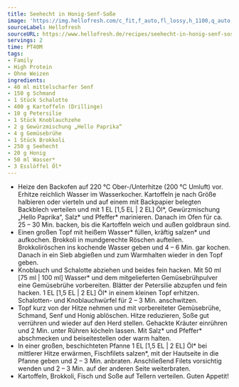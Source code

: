```yaml
---
title: Seehecht in Honig-Senf-Soße
image: 'https://img.hellofresh.com/c_fit,f_auto,fl_lossy,h_1100,q_auto,w_2600/hellofresh_s3/image/seehecht-in-honig-senf-sosze-8cb240e1.jpg'
sourceLabel: Hellofresh
sourceURL: https://www.hellofresh.de/recipes/seehecht-in-honig-senf-sosze-623848d631f3c868ca139e0d
servings: 2
time: PT40M
tags:
- Family
- High Protein
- Ohne Weizen
ingredients:
- 40 ml mittelscharfer Senf
- 150 g Schmand
- 1 Stück Schalotte
- 400 g Kartoffeln (Drillinge)
- 10 g Petersilie
- 1 Stück Knoblauchzehe
- 2 g Gewürzmischung „Hello Paprika“
- 4 g Gemüsebrühe
- 1 Stück Brokkoli
- 250 g Seehecht
- 20 g Honig
- 50 ml Wasser*
- 3 Esslöffel Öl*
---
```


- Heize den Backofen auf 220 °C Ober-/Unterhitze (200 °C Umluft) vor.  Erhitze reichlich Wasser im Wasserkocher.  Kartoffeln je nach Größe halbieren oder vierteln und auf einem mit Backpapier belegten Backblech verteilen und mit 1 EL [1,5 EL | 2 EL] Öl\*, Gewürzmischung „Hello Paprika“, Salz\* und Pfeffer\* marinieren.  Danach im Ofen für ca. 25 – 30 Min. backen, bis die Kartoffeln weich und außen goldbraun sind.
- Einen großen Topf mit heißem Wasser\* füllen, kräftig salzen\* und aufkochen.  Brokkoli in mundgerechte Röschen aufteilen.  Brokkoliröschen ins kochende Wasser geben und 4 – 6 Min. gar kochen.  Danach in ein Sieb abgießen und zum Warmhalten wieder in den Topf geben.
- Knoblauch und Schalotte abziehen und beides fein hacken.  Mit 50 ml [75 ml | 100 ml]  Wasser\* und dem mitgelieferten Gemüsebrühpulver eine Gemüsebrühe vorbereiten.  Blätter der Petersilie abzupfen und fein hacken.  1 EL [1,5 EL | 2 EL] Öl\* in einem kleinen Topf erhitzen. Schalotten- und Knoblauchwürfel für 2 – 3 Min. anschwitzen.
- Topf kurz von der Hitze nehmen und mit vorbereiteter Gemüsebrühe, Schmand, Senf und Honig ablöschen.  Hitze reduzieren, Soße gut verrühren und wieder auf den Herd stellen.  Gehackte Kräuter einrühren und 2 Min. unter Rühren köcheln lassen.  Mit Salz\* und Pfeffer\* abschmecken und beiseitestellen oder warm halten.
- In einer großen, beschichteten Pfanne 1 EL [1,5 EL | 2 EL] Öl\* bei mittlerer Hitze erwärmen, Fischfilets salzen\*, mit der Hautseite in die Pfanne geben und 2 – 3 Min. anbraten.  Anschließend Filets vorsichtig wenden und 2 – 3 Min. auf der anderen Seite weiterbraten.
- Kartoffeln, Brokkoli, Fisch und Soße auf Tellern verteilen.  Guten Appetit!
